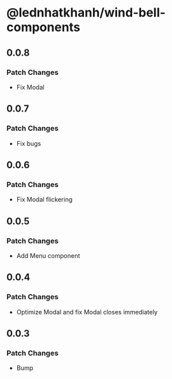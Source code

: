 # @lednhatkhanh/wind-bell-components

## 0.0.8

### Patch Changes

- Fix Modal

## 0.0.7

### Patch Changes

- Fix bugs

## 0.0.6

### Patch Changes

- Fix Modal flickering

## 0.0.5

### Patch Changes

- Add Menu component

## 0.0.4

### Patch Changes

- Optimize Modal and fix Modal closes immediately

## 0.0.3

### Patch Changes

- Bump

